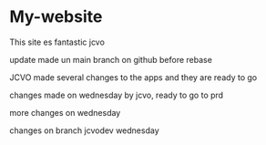 # My-website

This site es fantastic jcvo


update made un main branch on github before rebase

JCVO made several changes to the apps and they are ready to go

changes made on wednesday by jcvo, ready to go to prd

more changes on wednesday

changes on branch jcvodev wednesday